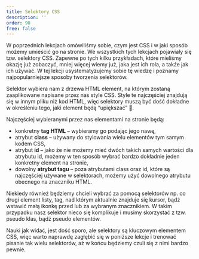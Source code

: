 ```yaml
---
title: Selektory CSS
description: ''
order: 90
free: false
---
```


W poprzednich lekcjach omówiliśmy sobie, czym jest CSS i w jaki sposób możemy umieścić go na stronie. We wszystkich tych lekcjach pojawiały się tzw. selektory CSS. Zapewne po tych kilku przykładach, które mieliśmy okazję już zobaczyć, mniej więcej wiemy już, jaka jest ich rola, a także jak ich używać. W tej lekcji usystematyzujemy sobie tę wiedzę i poznamy najpopularniejsze sposoby tworzenia selektorów.

Selektor wybiera nam z drzewa HTML element, na którym zostaną zaaplikowane napisane przez nas style CSS. Style te najczęściej znajdują się w innym pliku niż kod HTML, więc selektory muszą być dość dokładne w określeniu tego, jaki element będą “upiększać” 💅.

Najczęściej wybieranymi przez nas elementami na stronie będą:

- konkretny **tag HTML** – wybieramy go podając jego nawę,
- atrybut **class** – używany do stylowania wielu elementów tym samym kodem CSS,
- atrybut **id** – jako że nie możemy mieć dwóch takich samych wartości dla atrybutu id, możemy w ten sposób wybrać bardzo dokładnie jeden konkretny element na stronie,
- dowolny **atrybut tagu** – poza atrybutami class oraz id, które są najczęściej używane w selektorach, możemy użyć dowolnego atrybutu obecnego na znaczniku HTML.

Niekiedy również będziemy chcieli wybrać za pomocą selektorów np. co drugi element listy, tag, nad którym aktualnie znajduje się kursor, bądź wstawić małą ikonkę przed lub za wybranym znacznikiem. W takim przypadku nasz selektor nieco się komplikuje i musimy skorzystać z tzw. pseudo klas, bądź pseudo elementów.

Nauki jak widać, jest dość sporo, ale selektory są kluczowym elementem CSS, więc warto naprawdę zagłębić się w poniższe lekcje i trenować pisanie tak wielu selektorów, aż w końcu będziemy czuli się z nimi bardzo pewnie.

